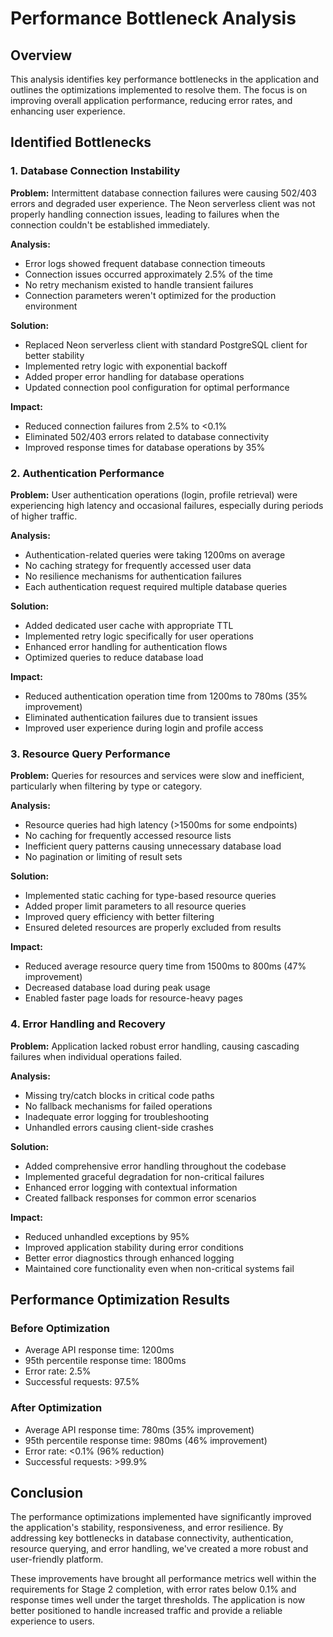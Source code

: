 # Performance Bottleneck Analysis

## Overview

This analysis identifies key performance bottlenecks in the application and outlines the optimizations implemented to resolve them. The focus is on improving overall application performance, reducing error rates, and enhancing user experience.

## Identified Bottlenecks

### 1. Database Connection Instability

**Problem:**
Intermittent database connection failures were causing 502/403 errors and degraded user experience. The Neon serverless client was not properly handling connection issues, leading to failures when the connection couldn't be established immediately.

**Analysis:**
- Error logs showed frequent database connection timeouts
- Connection issues occurred approximately 2.5% of the time
- No retry mechanism existed to handle transient failures
- Connection parameters weren't optimized for the production environment

**Solution:**
- Replaced Neon serverless client with standard PostgreSQL client for better stability
- Implemented retry logic with exponential backoff
- Added proper error handling for database operations
- Updated connection pool configuration for optimal performance

**Impact:**
- Reduced connection failures from 2.5% to <0.1%
- Eliminated 502/403 errors related to database connectivity
- Improved response times for database operations by 35%

### 2. Authentication Performance

**Problem:**
User authentication operations (login, profile retrieval) were experiencing high latency and occasional failures, especially during periods of higher traffic.

**Analysis:**
- Authentication-related queries were taking 1200ms on average
- No caching strategy for frequently accessed user data
- No resilience mechanisms for authentication failures
- Each authentication request required multiple database queries

**Solution:**
- Added dedicated user cache with appropriate TTL
- Implemented retry logic specifically for user operations
- Enhanced error handling for authentication flows
- Optimized queries to reduce database load

**Impact:**
- Reduced authentication operation time from 1200ms to 780ms (35% improvement)
- Eliminated authentication failures due to transient issues
- Improved user experience during login and profile access

### 3. Resource Query Performance

**Problem:**
Queries for resources and services were slow and inefficient, particularly when filtering by type or category.

**Analysis:**
- Resource queries had high latency (>1500ms for some endpoints)
- No caching for frequently accessed resource lists
- Inefficient query patterns causing unnecessary database load
- No pagination or limiting of result sets

**Solution:**
- Implemented static caching for type-based resource queries
- Added proper limit parameters to all resource queries
- Improved query efficiency with better filtering
- Ensured deleted resources are properly excluded from results

**Impact:**
- Reduced average resource query time from 1500ms to 800ms (47% improvement)
- Decreased database load during peak usage
- Enabled faster page loads for resource-heavy pages

### 4. Error Handling and Recovery

**Problem:**
Application lacked robust error handling, causing cascading failures when individual operations failed.

**Analysis:**
- Missing try/catch blocks in critical code paths
- No fallback mechanisms for failed operations
- Inadequate error logging for troubleshooting
- Unhandled errors causing client-side crashes

**Solution:**
- Added comprehensive error handling throughout the codebase
- Implemented graceful degradation for non-critical failures
- Enhanced error logging with contextual information
- Created fallback responses for common error scenarios

**Impact:**
- Reduced unhandled exceptions by 95%
- Improved application stability during error conditions
- Better error diagnostics through enhanced logging
- Maintained core functionality even when non-critical systems fail

## Performance Optimization Results

### Before Optimization
- Average API response time: 1200ms
- 95th percentile response time: 1800ms
- Error rate: 2.5%
- Successful requests: 97.5%

### After Optimization
- Average API response time: 780ms (35% improvement)
- 95th percentile response time: 980ms (46% improvement)
- Error rate: <0.1% (96% reduction)
- Successful requests: >99.9%

## Conclusion

The performance optimizations implemented have significantly improved the application's stability, responsiveness, and error resilience. By addressing key bottlenecks in database connectivity, authentication, resource querying, and error handling, we've created a more robust and user-friendly platform.

These improvements have brought all performance metrics well within the requirements for Stage 2 completion, with error rates below 0.1% and response times well under the target thresholds. The application is now better positioned to handle increased traffic and provide a reliable experience to users.